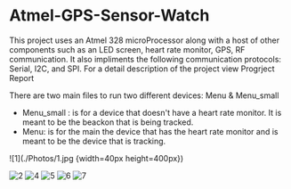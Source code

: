 # Atmel-GPS-Sensor-Watch

This project uses an Atmel 328 microProcessor along with a host of other components such as an LED screen, heart rate monitor, GPS, RF communication. 
It also impliments the following communication protocols: Serial, I2C, and SPI. 
For a detail description of the project view Progrject Report

There are two main files to run two different devices: Menu & Menu_small 
- Menu_small : is for a device that doesn't have a heart rate monitor. It is meant to be the beackon that is being tracked.
- Menu: is for the main the device that has the heart rate monitor and is meant to be the device that is tracking. 


![1](./Photos/1.jpg {width=40px height=400px})

![2](./Photos/2.jpg)
![4](./Photos/4.jpg)
![5](./Photos/5.jpg)
![6](./Photos/6.jpg)
![7](./Photos/7.jpg)

